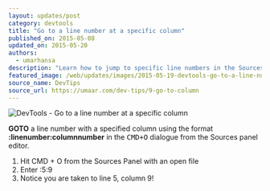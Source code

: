 ```yaml
---
layout: updates/post
category: devtools
title: "Go to a line number at a specific column"
published_on: 2015-05-08
updated_on: 2015-05-20
authors:
  - umarhansa
description: "Learn how to jump to specific line numbers in the Sources panel."
featured_image: /web/updates/images/2015-05-19-devtools-go-to-a-line-number-at-a-specific-column/go-to-column.gif
source_name: DevTips
source_url: https://umaar.com/dev-tips/9-go-to-column
---
```

<img src="/web/updates/images/2015-05-19-devtools-go-to-a-line-number-at-a-specific-column/go-to-column.gif" alt="DevTools - Go to a line number at a specific column">

<strong>GOTO</strong> a line number with a specified column using the format <strong>:linenumber:columnnumber</strong> in the <kbd class="kbd">CMD+O</kbd> dialogue from the Sources panel editor.

<ol>
<li>Hit CMD + O from the Sources Panel with an open file</li>
    <li>Enter :5:9</li>
    <li>Notice you are taken to line 5, column 9!</li>
</ol>
